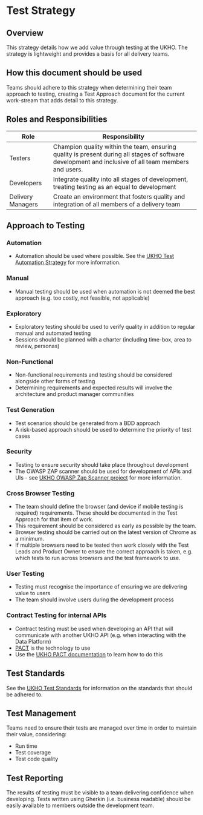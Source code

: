 # Test Strategy

## Overview

This strategy details how we add value through testing at the UKHO. The strategy is lightweight and provides a basis for all delivery teams.

## How this document should be used

Teams should adhere to this strategy when determining their team approach to testing, creating a Test Approach document for the current work-stream that adds detail to this strategy.

## Roles and Responsibilities

| Role | Responsibility |
| - | - |
| Testers | Champion quality within the team, ensuring quality is present during all stages of software development and inclusive of all team members and users. |
| Developers | Integrate quality into all stages of development, treating testing as an equal to development |
| Delivery Managers | Create an environment that fosters quality and integration of all members of a delivery team |

## Approach to Testing

### Automation

* Automation should be used where possible. See the [UKHO Test Automation Strategy](test-automation-strategy.md) for more information.

### Manual

* Manual testing should be used when automation is not deemed the best approach (e.g. too costly, not feasible, not applicable)

### Exploratory

* Exploratory testing should be used to verify quality in addition to regular manual and automated testing
* Sessions should be planned with a charter (including time-box, area to review, personas)

### Non-Functional

* Non-functional requirements and testing should be considered alongside other forms of testing
* Determining requirements and expected results will involve the architecture and product manager communities

### Test Generation

* Test scenarios should be generated from a BDD approach
* A risk-based approach should be used to determine the priority of test cases

### Security

* Testing to ensure security should take place throughout development
* The OWASP ZAP scanner should be used for development of APIs and UIs - see [UKHO OWASP Zap Scanner project](https://github.com/UKHO/owasp-zap-scan) for more information.

### Cross Browser Testing

* The team should define the browser (and device if mobile testing is required) requirements. These should be documented in the Test Approach for that item of work.
* This requirement should be considered as early as possible by the team.
* Browser testing should be carried out on the latest version of Chrome as a minimum.
* If multiple browsers need to be tested then work closely with the Test Leads and Product Owner to ensure the correct approach is taken, e.g. which tests to run across browsers and the test framework to use.

### User Testing

* Testing must recognise the importance of ensuring we are delivering value to users
* The team should involve users during the development process

### Contract Testing for internal APIs

* Contract testing must be used when developing an API that will communicate with another UKHO API (e.g. when interacting with the Data Platform)
* [PACT](https://docs.pact.io/) is the technology to use
* Use the [UKHO PACT documentation](https://docs.data.ukho.gov.uk/testing/pact/FAQ/) to learn how to do this

## Test Standards

See the [UKHO Test Standards](test-code-standards.md) for information on the standards that should be adhered to.

## Test Management

Teams need to ensure their tests are managed over time in order to maintain their value, considering:

* Run time
* Test coverage
* Test code quality

## Test Reporting

The results of testing must be visible to a team delivering confidence when developing. Tests written using Gherkin (i.e. business readable) should be easily available to members outside the development team.

